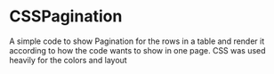 # CSSPagination

A simple code to show Pagination for the rows in a table and render it according to how the code wants to show in one page. CSS was used heavily for the colors and layout 

